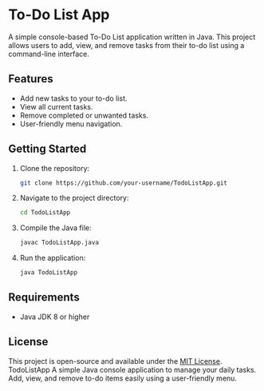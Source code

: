 # To-Do List App

A simple console-based To-Do List application written in Java. This project allows users to add, view, and remove tasks from their to-do list using a command-line interface.

## Features

- Add new tasks to your to-do list.
- View all current tasks.
- Remove completed or unwanted tasks.
- User-friendly menu navigation.

## Getting Started

1. Clone the repository:
   ```sh
   git clone https://github.com/your-username/TodoListApp.git
   ```
2. Navigate to the project directory:
   ```sh
   cd TodoListApp
   ```
3. Compile the Java file:
   ```sh
   javac TodoListApp.java
   ```
4. Run the application:
   ```sh
   java TodoListApp
   ```

## Requirements

- Java JDK 8 or higher

## License

This project is open-source and available under the [MIT License](LICENSE). TodoListApp
A simple Java console application to manage your daily tasks. Add, view, and remove to-do items easily using a user-friendly menu.
